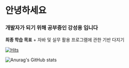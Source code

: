# 안녕하세요
### 개발자가 되기 위해 공부중인 강성용 입니다
  
**최종 학습 목표**
    + 자바 및 실무 활용 프로그램에 관한 기반 다지기

 [![Hits](https://hits.seeyoufarm.com/api/count/incr/badge.svg?url=https%3A%2F%2Fgithub.com%2FLloyd82&count_bg=%23D31212&title_bg=%23330B3F&icon=&icon_color=%231B24D3&title=hits&edge_flat=true)](https://hits.seeyoufarm.com)

![Anurag's GitHub stats](https://github-readme-stats.vercel.app/api?Lloyd=anuraghazra&show_icons=true&theme=radical)
